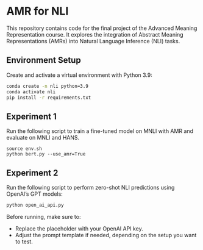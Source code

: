# AMR for NLI

This repository contains code for the final project of the Advanced Meaning Representation course. It explores the integration of Abstract Meaning Representations (AMRs) into Natural Language Inference (NLI) tasks.

## Environment Setup

Create and activate a virtual environment with Python 3.9:

```bash
conda create -n nli python=3.9
conda activate nli
pip install -r requirements.txt
```

## Experiment 1
Run the following script to train a fine-tuned model on MNLI with AMR and evaluate on MNLI and HANS.
```
source env.sh
python bert.py --use_amr=True 
```


## Experiment 2
Run the following script to perform zero-shot NLI predictions using OpenAI’s GPT models:
```python
python open_ai_api.py
```
Before running, make sure to:
- Replace the placeholder with your OpenAI API key.
- Adjust the prompt template if needed, depending on the setup you want to test.

